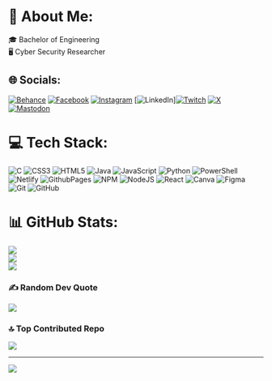 # 💫 About Me:
🎓 Bachelor of Engineering<br>🖥️ Cyber Security Researcher<br>


## 🌐 Socials:
[![Behance](https://img.shields.io/badge/Behance-1769ff?logo=behance&logoColor=white)](https://behance.net/https://gowthamsportfolio.netlify.app/) [![Facebook](https://img.shields.io/badge/Facebook-%231877F2.svg?logo=Facebook&logoColor=white)](https://facebook.com/Gowtham) [![Instagram](https://img.shields.io/badge/Instagram-%23E4405F.svg?logo=Instagram&logoColor=white)](https://instagram.com/Gow.tham__rk) [![LinkedIn](https://img.shields.io/badge/LinkedIn-%230077B5.svg?logo=linkedin&logoColor=white)][![Twitch](https://img.shields.io/badge/Twitch-%239146FF.svg?logo=Twitch&logoColor=white)](https://twitch.tv/Gowtham_09) [![X](https://img.shields.io/badge/X-black.svg?logo=X&logoColor=white)](https://x.com/Gowthams_09) [![Mastodon](https://img.shields.io/badge/-MASTODON-%232B90D9?style=for-the-badge&logo=mastodon&logoColor=white)](https://mastodon.social/@gowthamgowtham7672@gmail.com) 

# 💻 Tech Stack:
![C](https://img.shields.io/badge/c-%2300599C.svg?style=flat&logo=c&logoColor=white) ![CSS3](https://img.shields.io/badge/css3-%231572B6.svg?style=flat&logo=css3&logoColor=white) ![HTML5](https://img.shields.io/badge/html5-%23E34F26.svg?style=flat&logo=html5&logoColor=white) ![Java](https://img.shields.io/badge/java-%23ED8B00.svg?style=flat&logo=openjdk&logoColor=white) ![JavaScript](https://img.shields.io/badge/javascript-%23323330.svg?style=flat&logo=javascript&logoColor=%23F7DF1E) ![Python](https://img.shields.io/badge/python-3670A0?style=flat&logo=python&logoColor=ffdd54) ![PowerShell](https://img.shields.io/badge/PowerShell-%235391FE.svg?style=flat&logo=powershell&logoColor=white) ![Netlify](https://img.shields.io/badge/netlify-%23000000.svg?style=flat&logo=netlify&logoColor=#00C7B7) ![GithubPages](https://img.shields.io/badge/github%20pages-121013?style=flat&logo=github&logoColor=white) ![NPM](https://img.shields.io/badge/NPM-%23CB3837.svg?style=flat&logo=npm&logoColor=white) ![NodeJS](https://img.shields.io/badge/node.js-6DA55F?style=flat&logo=node.js&logoColor=white) ![React](https://img.shields.io/badge/react-%2320232a.svg?style=flat&logo=react&logoColor=%2361DAFB) ![Canva](https://img.shields.io/badge/Canva-%2300C4CC.svg?style=flat&logo=Canva&logoColor=white) ![Figma](https://img.shields.io/badge/figma-%23F24E1E.svg?style=flat&logo=figma&logoColor=white) ![Git](https://img.shields.io/badge/git-%23F05033.svg?style=flat&logo=git&logoColor=white) ![GitHub](https://img.shields.io/badge/github-%23121011.svg?style=flat&logo=github&logoColor=white)
# 📊 GitHub Stats:
![](https://github-readme-stats.vercel.app/api?username=sGowthamhacker&theme=neon&hide_border=false&include_all_commits=false&count_private=false)<br/>
![](https://github-readme-streak-stats.herokuapp.com/?user=sGowthamhacker&theme=neon&hide_border=false)<br/>
![](https://github-readme-stats.vercel.app/api/top-langs/?username=sGowthamhacker&theme=neon&hide_border=false&include_all_commits=false&count_private=false&layout=compact)

### ✍️ Random Dev Quote
![](https://quotes-github-readme.vercel.app/api?type=horizontal&theme=radical)

### 🔝 Top Contributed Repo
![](https://github-contributor-stats.vercel.app/api?username=sGowthamhacker&limit=5&theme=dark&combine_all_yearly_contributions=true)

---
[![](https://visitcount.itsvg.in/api?id=sGowthamhacker&icon=0&color=13)](https://visitcount.itsvg.in)

<!-- Proudly created with GPRM ( https://gprm.itsvg.in ) -->
<!--
**sGowthamhacker/sGowthamhacker** is a ✨ _special_ ✨ repository because its `README.md` (this file) appears on your GitHub profile.

Here are some ideas to get you started:

- 🔭 I’m currently working on ...
- 🌱 I’m currently learning ...
- 👯 I’m looking to collaborate on ...
- 🤔 I’m looking for help with ...
- 💬 Ask me about ...
- 📫 How to reach me: ...
- 😄 Pronouns: ...
- ⚡ Fun fact: ...
-->
